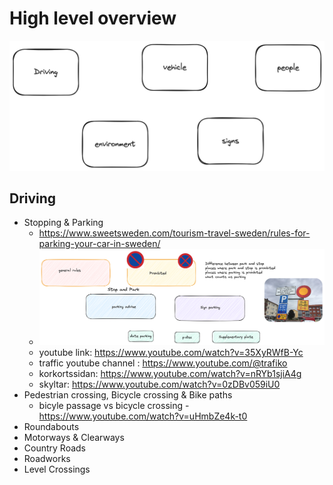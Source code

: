 
# High level overview
![alt text](overview.png)

## Driving

- Stopping & Parking
  - https://www.sweetsweden.com/tourism-travel-sweden/rules-for-parking-your-car-in-sweden/
  - ![alt text](stop-park.png)
  - youtube link: https://www.youtube.com/watch?v=35XyRWfB-Yc
  - traffic youtube channel : https://www.youtube.com/@trafiko
  - korkortssidan: https://www.youtube.com/watch?v=nRYb1sjiA4g
  - skyltar: https://www.youtube.com/watch?v=0zDBv059iU0
- Pedestrian crossing, Bicycle crossing & Bike paths
  - bicyle passage vs bicycle crossing - https://www.youtube.com/watch?v=uHmbZe4k-t0    
- Roundabouts
- Motorways & Clearways
- Country Roads
- Roadworks
- Level Crossings
